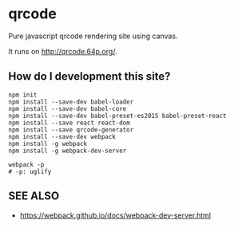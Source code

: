 qrcode
======

Pure javascript qrcode rendering site using canvas.

It runs on http://qrcode.64p.org/.

## How do I development this site?

    npm init
    npm install --save-dev babel-loader
    npm install --save-dev babel-core
    npm install --save-dev babel-preset-es2015 babel-preset-react
    npm install --save react react-dom
    npm install --save qrcode-generator
    npm install --save-dev webpack
    npm install -g webpack
    npm install -g webpack-dev-server

    webpack -p
    # -p: uglify

## SEE ALSO

 * https://webpack.github.io/docs/webpack-dev-server.html
